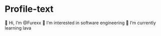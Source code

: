 # Profile-text
👋 Hi, I’m @Furexx
👀 I’m interested in software engineering
🌱 I’m currently learning lava
